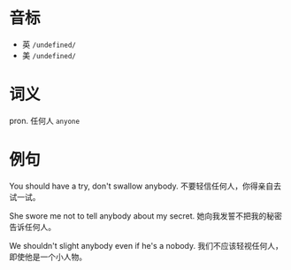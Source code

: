 # 音标

- 英 `/undefined/`
- 美 `/undefined/`

# 词义

pron. 任何人
`anyone`

# 例句

You should have a try, don't swallow anybody.
不要轻信任何人，你得亲自去试一试。

She swore me not to tell anybody about my secret.
她向我发誓不把我的秘密告诉任何人。

We shouldn't slight anybody even if he's a nobody.
我们不应该轻视任何人，即使他是一个小人物。


